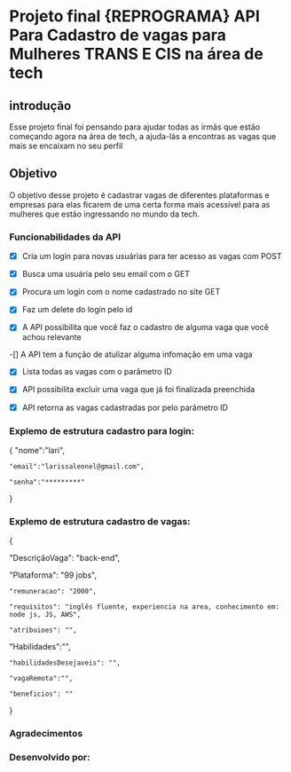 #  Projeto final {REPROGRAMA} API Para Cadastro de vagas para Mulheres TRANS E CIS na área de tech

## introdução
Esse projeto final  foi pensando para ajudar todas as irmãs que estão começando agora na área de tech, a ajuda-lás a encontras as vagas que mais se encaixam no seu perfil 
## Objetivo
O objetivo desse projeto é cadastrar vagas de diferentes plataformas e empresas para elas ficarem de uma certa forma mais acessível para as mulheres que estão ingressando no mundo da tech.

<table>






### Funcionabilidades da API
-[X] Cria um login para novas usuárias para ter acesso as vagas com POST

-[x] Busca uma usuária pelo seu email com o GET

-[x] Procura um login com o nome cadastrado no site GET

-[X] Faz um delete do login pelo id

-[x] A API possibilita que você faz o cadastro de alguma vaga que você achou relevante

-[] A API tem a função de atulizar alguma infomação em uma vaga 

-[X] Lista todas as vagas com o parâmetro ID

-[x] API possibilita excluir uma vaga que já foi finalizada preenchida

-[x] API retorna as vagas cadastradas por pelo parâmetro ID

### Explemo de estrutura cadastro para login:
{
    "nome":"lari",
    
    "email":"larissaleonel@gmail.com",
    
    "senha":"*********"
}
### Explemo de estrutura cadastro de vagas:
{
  
  "DescriçãoVaga": "back-end",
 
 "Plataforma": "99 jobs",
    
    "remuneracao": "2000",
    
    "requisitos": "inglês fluente, experiencia na area, conhecimento em: node js, JS, AWS",
    
    "atribuioes": "",
   
   "Habilidades":"",
    
    "habilidadesDesejaveis": "",
    
    "vagaRemota":"", 
    
    "beneficios": ""

}

### Agradecimentos





### Desenvolvido por:

